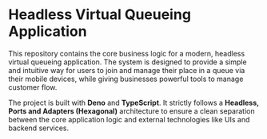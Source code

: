# Headless Virtual Queueing Application

This repository contains the core business logic for a modern, headless virtual queueing application. The system is designed to provide a simple and intuitive way for users to join and manage their place in a queue via their mobile devices, while giving businesses powerful tools to manage customer flow.

The project is built with **Deno** and **TypeScript**. It strictly follows a **Headless, Ports and Adapters (Hexagonal)** architecture to ensure a clean separation between the core application logic and external technologies like UIs and backend services.
